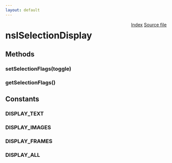 ```yaml
---
layout: default
---
```

<div class='links' style='float:right'><a href="../index.html">Index</a>
<a href="http://dxr.mozilla.org/mozilla-central/source/dom/base/nsISelectionDisplay.idl">Source file</a>
</div>

# nsISelectionDisplay #

## Methods ##

### setSelectionFlags(toggle) ###

### getSelectionFlags() ###

## Constants ##

### DISPLAY_TEXT ###

### DISPLAY_IMAGES ###

### DISPLAY_FRAMES ###

### DISPLAY_ALL ###
